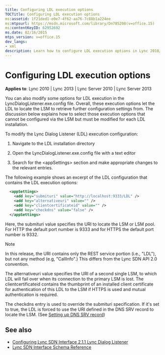 ```yaml
---
title: Configuring LDL execution options
TOCTitle: Configuring LDL execution options
ms:assetid: 1f21ded1-e0e7-4f62-aa76-7c88b1a224ee
ms:mtpsurl: https://msdn.microsoft.com/library/Dn785208(v=office.15)
ms:contentKeyID: 62952692
ms.date: 02/16/2015
mtps_version: v=office.15
dev_langs:
- xml
description: Learn how to configure LDL execution options in Lync 2010/2013 and Lync Server 2010/2013. Step-by-step guide for modifying LDL installation settings.
---
```


# Configuring LDL execution options

**Applies to**: Lync 2010 | Lync 2013 | Lync Server 2010 | Lync Server 2013

You can also modify some options for LDL execution in the LyncDialogListener.exe.config file. Overall, these execution options let the LDL to locate the LSM to retrieve further configuration settings from. The discussion below explains how to select those execution options that cannot be configured via the LSM but must be modified for each LDL installation.

To modify the Lync Dialog Listener (LDL) execution configuration:

1.  Navigate to the LDL installation directory

2.  Open the LyncDialogListener.exe.config file with a text editor

3.  Search for the \<appSettings\> section and make appropriate changes to the relevant entries.

The following example shows an excerpt of the LDL configuration that contains the LDL execution options:

```xml
  <appSettings>
    <add key="submituri" value="http://localhost:9333/LDL" />
    <add key="alternativeuri" value="" />
    <add key="clientcertificateid" value="" />
    <add key="checkdns" value="false" />
  </appSettings>
```

Here, the submituri value specifies the URI to locate the LSM or LSM pool. For HTTP the default port number is 9333 and for HTTPS the default port number is 9332.

> [!NOTE]
> In this release, the URI contains only the REST service portion (i.e., "LDL"), but not any method (e.g, "CallInfo".) This differs from the Lync SDN API 2.0 convention.

The alternativeuri value specifies the URI of a second single LSM, to which LDL will fail over when its connection to the primary LSM is lost. The clientcertificateid contains the thumbprint of an installed client certificate for authentication of this LDL to the LSM if HTTPS is used and mutual authentication is required. 

The checkdns entry is used to override the submituri specification. If it's set to true, the LDL is forced to use the URI defined in the DNS SRV record to locate the LSM. (See [Setting up DNS SRV record](setting-up-dns-srv-record.md))

## See also

- [Configuring Lync SDN Interface 2.1.1 Lync Dialog Listener](configuring-lync-sdn-interface-2-1-1-lync-dialog-listener.md)
- [Lync SDN Interface Schema Reference](lync-sdn-interface-schema-reference.md)

